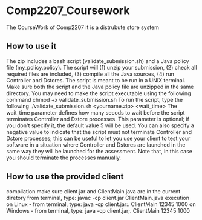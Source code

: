 # Comp2207_Coursework
The CourseWork of Comp2207
it is a distrubute store system
## How to use it
The zip includes a bash script (validate_submission.sh) and a Java policy file (my_policy.policy). The script will (1) unzip your submission, (2) check all required files are included, (3) compile all the Java sources, (4) run Controller and Dstores.
The script is meant to be run in a UNIX terminal. Make sure both the script and the Java policy file are unzipped in the same directory. You may need to make the script executable using the following command
chmod +x validate_submission.sh
To run the script, type the following
./validate_submission.sh <yourname.zip> <wait_time>
The wait_time parameter defines how many secods to wait before the script terminates Controller and Dstore processes. This parameter is optional; if you don't specify it, the default value 5 will be used. You can also specify a negative value to indicate that the script must not terminate Controller and Dstore processes; this can be useful to let you use your client to test your software in a situation where Controller and Dstores are launched in the same way they will be launched for the assessment. Note that, in this case you should terminate the processes manually.
## How to use the provided client
compilation
make sure client.jar and ClientMain.java are in the current diretory
from terminal, type: javac -cp client.jar ClientMain.java
execution
on Linux - from terminal, type: java -cp client.jar:. ClientMain 12345 1000
on Windows - from terminal, type: java -cp client.jar;. ClientMain 12345 1000